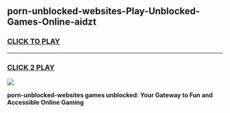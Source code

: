 
## porn-unblocked-websites-Play-Unblocked-Games-Online-aidzt
<h3>
<a href="https://premium76.site?title=porn-unblocked-websites&ref=25A">CLICK TO PLAY</a></h3>
<hr>

<h3>
<a href="https://premium76.site?title=porn-unblocked-websites&ref=25A">CLICK 2 PLAY</a>
  
</h3>

<a href="https://premium76.site?title=porn-unblocked-websites&ref=25A"><img src="https://clearcache.store/games.png"></a>


**porn-unblocked-websites games unblocked: Your Gateway to Fun and Accessible Online Gaming**
